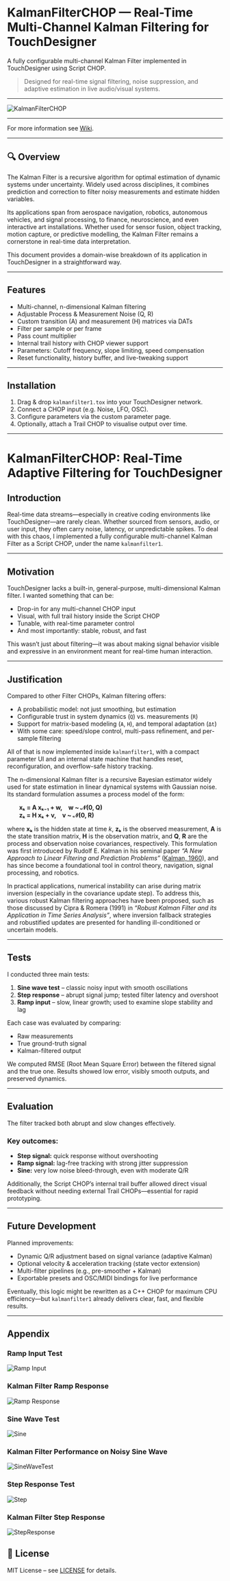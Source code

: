 # KalmanFilterCHOP — Real-Time Multi-Channel Kalman Filtering for TouchDesigner

A fully configurable multi-channel Kalman Filter implemented in TouchDesigner using Script CHOP.

> Designed for real-time signal filtering, noise suppression, and adaptive estimation in live audio/visual systems.

---

![KalmanFilterCHOP](images/Kalman_Full_Screen.png)

---


For more information see [Wiki](https://github.com/saimgulay/TouchDesigner-Kalman-FilterCHOP/wiki/Wiki:-KalmanFilter-CHOP).

---


## 🔍 Overview

The Kalman Filter is a recursive algorithm for optimal estimation of dynamic systems under uncertainty. Widely used across disciplines, it combines prediction and correction to filter noisy measurements and estimate hidden variables.

Its applications span from aerospace navigation, robotics, autonomous vehicles, and signal processing, to finance, neuroscience, and even interactive art installations. Whether used for sensor fusion, object tracking, motion capture, or predictive modelling, the Kalman Filter remains a cornerstone in real-time data interpretation.

This document provides a domain-wise breakdown of its application in TouchDesigner in a straightforward way.

---


## Features

- Multi-channel, n-dimensional Kalman filtering
- Adjustable Process & Measurement Noise (Q, R)
- Custom transition (A) and measurement (H) matrices via DATs
- Filter per sample or per frame
- Pass count multiplier
- Internal trail history with CHOP viewer support
- Parameters: Cutoff frequency, slope limiting, speed compensation
- Reset functionality, history buffer, and live-tweaking support

---

## Installation

1. Drag & drop `kalmanfilter1.tox` into your TouchDesigner network.
2. Connect a CHOP input (e.g. Noise, LFO, OSC).
3. Configure parameters via the custom parameter page.
4. Optionally, attach a Trail CHOP to visualise output over time.

---



# KalmanFilterCHOP: Real-Time Adaptive Filtering for TouchDesigner

## Introduction

Real-time data streams—especially in creative coding environments like TouchDesigner—are rarely clean. Whether sourced from sensors, audio, or user input, they often carry noise, latency, or unpredictable spikes. To deal with this chaos, I implemented a fully configurable multi-channel Kalman Filter as a Script CHOP, under the name `kalmanfilter1`.

---

## Motivation

TouchDesigner lacks a built-in, general-purpose, multi-dimensional Kalman filter. I wanted something that can be:

- Drop-in for any multi-channel CHOP input  
- Visual, with full trail history inside the Script CHOP  
- Tunable, with real-time parameter control  
- And most importantly: stable, robust, and fast  

This wasn’t just about filtering—it was about making signal behavior visible and expressive in an environment meant for real-time human interaction.

---

## Justification

Compared to other Filter CHOPs, Kalman filtering offers:

- A probabilistic model: not just smoothing, but estimation  
- Configurable trust in system dynamics (`Q`) vs. measurements (`R`)  
- Support for matrix-based modeling (`A`, `H`), and temporal adaptation (`Δt`)  
- With some care: speed/slope control, multi-pass refinement, and per-sample filtering  

All of that is now implemented inside `kalmanfilter1`, with a compact parameter UI and an internal state machine that handles reset, reconfiguration, and overflow-safe history tracking.

The n-dimensional Kalman filter is a recursive Bayesian estimator widely used for state estimation in linear dynamical systems with Gaussian noise. Its standard formulation assumes a process model of the form:

  **xₖ = A xₖ₋₁ + w, w ~ 𝒩(0, Q)**  
  **zₖ = H xₖ + v, v ~ 𝒩(0, R)**

where **xₖ** is the hidden state at time *k*, **zₖ** is the observed measurement, **A** is the state transition matrix, **H** is the observation matrix, and **Q**, **R** are the process and observation noise covariances, respectively. This formulation was first introduced by Rudolf E. Kalman in his seminal paper *“A New Approach to Linear Filtering and Prediction Problems”* ([Kalman, 1960](https://doi.org/10.1115/1.3662552)), and has since become a foundational tool in control theory, navigation, signal processing, and robotics.

In practical applications, numerical instability can arise during matrix inversion (especially in the covariance update step). To address this, various robust Kalman filtering approaches have been proposed, such as those discussed by Cipra & Romera (1991) in *“Robust Kalman Filter and its Application in Time Series Analysis”*, where inversion fallback strategies and robustified updates are presented for handling ill-conditioned or uncertain models.


---

## Tests

I conducted three main tests:

1. **Sine wave test** – classic noisy input with smooth oscillations  
2. **Step response** – abrupt signal jump; tested filter latency and overshoot  
3. **Ramp input** – slow, linear growth; used to examine slope stability and lag  

Each case was evaluated by comparing:

- Raw measurements  
- True ground-truth signal  
- Kalman-filtered output  

We computed RMSE (Root Mean Square Error) between the filtered signal and the true one. Results showed low error, visibly smooth outputs, and preserved dynamics.

---

## Evaluation

The filter tracked both abrupt and slow changes effectively.

### Key outcomes:

- **Step signal:** quick response without overshooting  
- **Ramp signal:** lag-free tracking with strong jitter suppression  
- **Sine:** very low noise bleed-through, even with moderate Q/R  

Additionally, the Script CHOP’s internal trail buffer allowed direct visual feedback without needing external Trail CHOPs—essential for rapid prototyping.

---

## Future Development

Planned improvements:

- Dynamic Q/R adjustment based on signal variance (adaptive Kalman)  
- Optional velocity & acceleration tracking (state vector extension)  
- Multi-filter pipelines (e.g., pre-smoother + Kalman)  
- Exportable presets and OSC/MIDI bindings for live performance  

Eventually, this logic might be rewritten as a C++ CHOP for maximum CPU efficiency—but `kalmanfilter1` already delivers clear, fast, and flexible results.

---

## Appendix

### Ramp Input Test  
![Ramp Input](images/ramp_input.png)

### Kalman Filter Ramp Response  
![Ramp Response](images/RampResponse.png)

### Sine Wave Test  
![Sine](images/sine_wave.png)

### Kalman Filter Performance on Noisy Sine Wave  
![SineWaveTest](images/SineWaveTest.png)

### Step Response Test  
![Step](images/step_response.png)

### Kalman Filter Step Response  
![StepResponse](images/StepResponse.png)


## 📄 License

MIT License – see [LICENSE](./LICENSE) for details.

